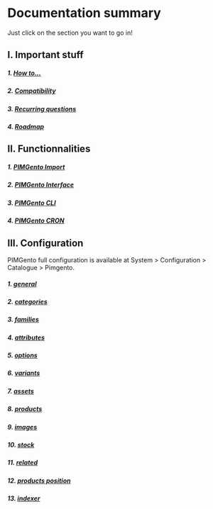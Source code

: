 Documentation summary
=====================

Just click on the section you want to go in!

I. Important stuff
------------------
##### 1. [How to...](important_stuff/how_to.md)
##### 2. [Compatibility](important_stuff/compatibility.md)
##### 3. [Recurring questions](important_stuff/recurring_questions.md)
##### 4. [Roadmap](important_stuff/roadmap.md)

II. Functionnalities
--------------------
##### 1. [PIMGento Import](functionnalities/pimgento_import.md)
##### 2. [PIMGento Interface](functionnalities/pimgento_interface.md)
##### 3. [PIMGento CLI](functionnalities/pimgento_cli.md)
##### 4. [PIMGento CRON](functionnalities/pimgento_cron.md)

III. Configuration
------------------
PIMGento full configuration is available at System > Configuration > Catalogue > Pimgento.

##### 1. [general](configuration/general.md)
##### 2. [categories](configuration/categories.md)
##### 3. [families](configuration/families.md)
##### 4. [attributes](configuration/attributes.md)
##### 5. [options](configuration/options.md)
##### 6. [variants](configuration/variants.md)
##### 7. [assets](configuration/assets_variation.md)
##### 8. [products](configuration/products.md)
##### 9. [images](configuration/images.md)
##### 10. [stock](configuration/stock.md)
##### 11. [related](configuration/related.md)
##### 12. [products position](configuration/products_position.md)
##### 13. [indexer](configuration/indexer.md)
